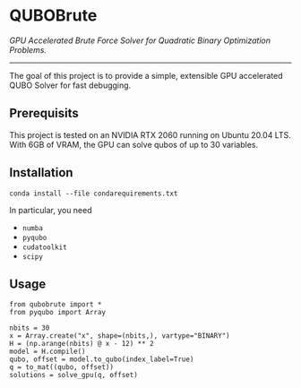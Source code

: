# QUBOBrute

*GPU Accelerated Brute Force Solver for Quadratic Binary Optimization Problems.*

-----------------

The goal of this project is to provide a simple, extensible GPU accelerated QUBO Solver for fast debugging.

## Prerequisits

This project is tested on an NVIDIA RTX 2060 running on Ubuntu 20.04 LTS. With 6GB of VRAM, the GPU can solve qubos of up to 30 variables.

## Installation

`conda install --file condarequirements.txt`

In particular, you need

+ `numba`
+ `pyqubo`
+ `cudatoolkit`
+ `scipy`

## Usage

    from qubobrute import *
    from pyqubo import Array

    nbits = 30
    x = Array.create("x", shape=(nbits,), vartype="BINARY")
    H = (np.arange(nbits) @ x - 12) ** 2
    model = H.compile()
    qubo, offset = model.to_qubo(index_label=True)
    q = to_mat((qubo, offset))
    solutions = solve_gpu(q, offset)

